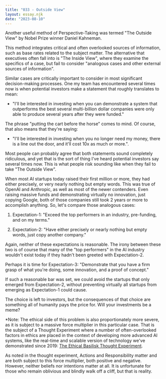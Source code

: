 ```yaml
---
title: "033 - Outside View"
layout: essay.njk
date: "2023-08-10"
---
```


Another useful method of Perspective-Taking was termed "The Outside View" by Nobel Prize winner Daniel Kahneman.

This method integrates critical and often overlooked sources of information, such as base rates related to the subject matter. The alternative that executives often fall into is "The Inside View", where they examine the specifics of a case, but fail to consider "analogous cases and other external sources of information".

Similar cases are critically important to consider in most significant decision-making processes. One my team has encountered several times now is when potential investors make a statement that roughly translates to mean:

- "I'll be interested in investing when you can demonstrate a system that outperforms the best several multi-billion dollar companies were only able to produce several years after they were funded."

The phrase "putting the cart before the horse" comes to mind. Of course, that also means that they're saying:

- "I'll be interested in investing when you no longer need my money, there is a line out the door, and it'll cost 10x as much or more.".

Most people can probably agree that both statements sound completely ridiculous, and yet that is the sort of thing I've heard potential investors say several times now. This is what people risk sounding like when they fail to take "The Outside View".

When most AI startups today raised their first million or more, they had either precisely, or very nearly nothing but empty words. This was true of OpenAI and Anthropic, as well as most of the newer contenders. Even raising massive funds and demonstrating virtually no innovation, just copying Google, both of those companies still took 2 years or more to accomplish anything. So, let's compare those analogous cases:

1.  Expectation-1: "Exceed the top performers in an industry, pre-funding, and on my terms."

2.  Expectation-2: "Have either precisely or nearly nothing but empty words, just copy another company."

Again, neither of these expectations is reasonable. The irony between these two is of course that many of the "top performers" in the AI industry wouldn't exist today if they hadn't been greeted with Expectation-2.

Perhaps it is time for Expectation-3: "Demonstrate that you have a firm grasp of what you're doing, some innovation, and a proof of concept."

If such a reasonable bar was set, we could avoid the startups that only emerged from Expectation-2, without preventing virtually all startups from emerging as Expectation-1 could cause.

The choice is left to investors, but the consequences of that choice are something all of humanity pays the price for. Will your investments be a meme?

\*Note: The ethical side of this problem is also proportionately more severe, as it is subject to a massive force multiplier in this particular case. That is the subject of a Thought Experiment where a number of often-overlooked factors in ethics are placed in the context of developing more advanced AI systems, like the real-time and scalable version of technology we've demonstrated since 2019: [The Ethical Basilisk Thought Experiment](https://www.researchgate.net/publication/372083027_The_Ethical_Basilisk_Thought_Experiment).

As noted in the thought experiment, Actions and Responsibility matter and are both subject to this force multiplier, both positive and negative. However, neither beliefs nor intentions matter at all. It is unfortunate for those who remain oblivious and blindly walk off a cliff, but that is reality.
